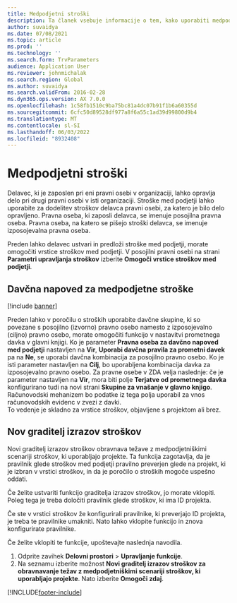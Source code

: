 ```yaml
---
title: Medpodjetni stroški
description: Ta članek vsebuje informacije o tem, kako uporabiti medpodjetniške stroške za dodelitev stroškov delavca pravni osebi, za katero je bilo delo opravljeno.
author: suvaidya
ms.date: 07/08/2021
ms.topic: article
ms.prod: ''
ms.technology: ''
ms.search.form: TrvParameters
audience: Application User
ms.reviewer: johnmichalak
ms.search.region: Global
ms.author: suvaidya
ms.search.validFrom: 2016-02-28
ms.dyn365.ops.version: AX 7.0.0
ms.openlocfilehash: 1c58fb1510c9ba75bc81a4dc07b91f1b6a60355d
ms.sourcegitcommit: 6cfc50d89528df977a8f6a55c1ad39d99800d9b4
ms.translationtype: MT
ms.contentlocale: sl-SI
ms.lasthandoff: 06/03/2022
ms.locfileid: "8932408"
---
```

# <a name="intercompany-expenses"></a>Medpodjetni stroški

Delavec, ki je zaposlen pri eni pravni osebi v organizaciji, lahko opravlja delo pri drugi pravni osebi v isti organizaciji. Stroške med podjetji lahko uporabite za dodelitev stroškov delavca pravni osebi, za katero je bilo delo opravljeno. Pravna oseba, ki zaposli delavca, se imenuje posojilna pravna oseba. Pravna oseba, na katero se pišejo stroški delavca, se imenuje izposojevalna pravna oseba. 

Preden lahko delavec ustvari in predloži stroške med podjetji, morate omogočiti vrstice stroškov med podjetji. V posojilni pravni osebi na strani **Parametri upravljanja stroškov** izberite **Omogoči vrstice stroškov med podjetji**. 

## <a name="tax-posting-for-intercompany-expenses"></a>Davčna napoved za medpodjetne stroške

[!include [banner](../includes/banner.md)]

Preden lahko v poročilu o stroških uporabite davčne skupine, ki so povezane s posojilno (izvorno) pravno osebo namesto z izposojevalno (ciljno) pravno osebo, morate omogočiti funkcijo v nastavitvi prometnega davka v glavni knjigi. Ko je parameter **Pravna oseba za davčno napoved med podjetji** nastavljen na **Vir**, **Uporabi davčna pravila za prometni davek** pa na **Ne**, se uporabi davčna kombinacija za posojilno pravno osebo. Ko je isti parameter nastavljen na **Cilj**, bo uporabljena kombinacija davka za izposojevalno pravno osebo. Za pravne osebe v ZDA velja naslednje: če je parameter nastavljen na **Vir**, mora biti polje **Terjatve od prometnega davka** konfigurirano tudi na novi strani **Skupine za vnašanje v glavno knjigo**. Računovodski mehanizem bo podatke iz tega polja uporabil za vnos računovodskih evidenc v zvezi z davki.   
To vedenje je skladno za vrstice stroškov, objavljene s projektom ali brez.  

## <a name="new-expense-expression-builder"></a>Nov graditelj izrazov stroškov

Novi graditelj izrazov stroškov obravnava težave z medpodjetniškimi scenariji stroškov, ki uporabljajo projekte. Ta funkcija zagotavlja, da je pravilnik glede stroškov med podjetji pravilno preverjen glede na projekt, ki je izbran v vrstici stroškov, in da je poročilo o stroških mogoče uspešno oddati.

Če želite ustvariti funkcijo graditelja izrazov stroškov, jo morate vklopiti. Poleg tega je treba določiti pravilnik glede stroškov, ki ima ID projekta.

Če ste v vrstici stroškov že konfigurirali pravilnike, ki preverjajo ID projekta, je treba te pravilnike umakniti. Nato lahko vklopite funkcijo in znova konfigurirate pravilnike.

Če želite vklopiti te funkcije, upoštevajte naslednja navodila.

1. Odprite zavihek **Delovni prostori** \> **Upravljanje funkcije**.
2. Na seznamu izberite možnost **Novi graditelj izrazov stroškov za obravnavanje težav z medpodjetniškimi scenariji stroškov, ki uporabljajo projekte**. Nato izberite **Omogoči zdaj**.

[!INCLUDE[footer-include](../includes/footer-banner.md)]
